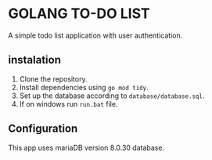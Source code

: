 # GOLANG TO-DO LIST

A simple todo list application with user authentication.

## instalation

1. Clone the repository.
2. Install dependencies using `go mod tidy`.
3. Set up the database according to `database/database.sql`.
4. If on windows run `run.bat` file.

## Configuration

This app uses mariaDB version 8.0.30 database.
